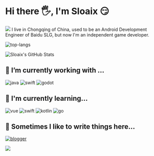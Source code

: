 # Hi there 🖐, I'm Sloaix 😏

![](https://github.githubassets.com/images/modules/site/sponsors/pixel-mona-heart.gif) I live in Chongqing of China, used to be an Android Development Engineer of Baidu SLG, but now I'm an independent game developer.

![top-langs](https://github-readme-stats.anuraghazra1.vercel.app/api/top-langs/?username=Sloaix&layout=compact) 

![Sloaix's GitHub Stats](https://github-readme-stats.vercel.app/api?username=Sloaix&show_icons=true&include_all_commits=true)


## 🔭 I’m currently working with ...

![java](https://img.shields.io/badge/java-%23ED8B00.svg?style=for-the-badge&logo=java&logoColor=white)
![swift](https://img.shields.io/badge/swift-%23FA7343.svg?style=for-the-badge&logo=swift&logoColor=white)
![godot](https://img.shields.io/badge/GODOT-%23FFFFFF.svg?style=for-the-badge&logo=godot-engine)


## 🌱 I'm currently learning...

![vue](https://img.shields.io/badge/vue%20-%234fc08d.svg?&style=for-the-badge&logo=vue.js&logoColor=white)
![swift](https://img.shields.io/badge/iOS-000000?style=for-the-badge&logo=ios&logoColor=white)
![kotlin](https://img.shields.io/badge/kotlin-%230095D5.svg?style=for-the-badge&logo=kotlin&logoColor=white)
![go](https://img.shields.io/badge/go-%2300ADD8.svg?style=for-the-badge&logo=go&logoColor=white)



## 💬 Sometimes I like to write things here...
[![blogger](https://img.shields.io/badge/Sloaix-%231DA1F2.svg?style=for-the-badge&logo=Twitter&logoColor=white)](https://twitter.com/sloaix)


![](https://user-images.githubusercontent.com/5713670/87202985-820dcb80-c2b6-11ea-9f56-7ec461c497c3.gif) 
